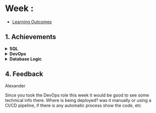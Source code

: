 # Week : 

- [Learning Outcomes](https://learn.foundersandcoders.com/course/syllabus/developer/week03-project03-server/learning-outcomes/)

## 1. Achievements

<details><summary><strong>SQL</strong></summary>


---
I had a little bit of experience working with SQL prior to this week, but the workshop and Jason's presentation really opened my mind to how it can be used efficiently. While I do think we went a bit overboard on our schema, the feedback we received and seeing other people's presentations has made it clear to me how it could be refined going forward.

I struggled a bit with the workshop, but I went over it again, and it became clearer how SQL can be used in functions to easily manipulate our tables and modify data in them.

</details>

<details><summary><strong>DevOps</strong></summary>

---
I took on a different role in our project than I usually do, and my task was to set up the project and install all the necessary packages for our backend. I wasn’t very confident since I hadn’t done this before, but I was eager to gain experience. I faced some issues with installing the packages and dependencies, which taught me the importance of planning and discussing our needs with the team before getting started.

</details>

<details><summary><strong>Database Logic</strong></summary>

---
I wrote much of the backend code, which handles the server logic and retrieves data from our database. I aimed to keep the code concise in order to maintain organization and readability. The vinyl data is fetched from our database and sent to our server.

Vinyl Data:
```ts
interface Vinyl {
  id: number;
  stock: number;
  description: string;
  price: number;
  artist: string;
  title: string;
  release_date: string;
  limited_edition: boolean;
  new_release: boolean;
  discount: number;
  on_sale: boolean;
  genre: string;
  condition: string;
  price_range: string;
  album_or_single: string;
  time_range: string;
  label: string;
}

const dbRequest = async (): Promise<Vinyl[]> => {
  const { data } = await supabase.from("vinyls").select("*");

  return data || [];
};

export default dbRequest;

```
main.ts
```ts
app.get("/vinyls", async (req: Request, res: Response) => {
  try {
    const vinyls = await dbRequest(); 
    res.status(200).json(vinyls); 
  } catch (error) {
    console.error(error);
    res.status(500).json({ message: "Error fetching vinyl data" }); 
  }
});
```
It was great to have the opportunity to implement this, as I didn’t get much chance to set up this logic in previous projects.

I also wanted to keep the logic that communicates with the backend as clean and modular as possible. My idea was to build a dynamic "fetch data" function that can be called to dynamically fetch the data we need, whether it's customer data or product data.

```ts
const fetchData = async (table: string, method: string): Promise<any> => {
  try {
    const response = await fetch(`http://localhost:3000/${table}`, {
      method: `${method}`,
      headers: {
        "Content-Type": "application/json",
      },
    });

    const data = await response.json();
    return data;
  } catch (error) {
    console.error("Error fetching data:", error);
    throw error;
  }
};

export { fetchData };
```

At the moment, this is only designed with fetching vinyl data in mind, but I'd like to expand it so it can be used for adding data and fetching customer info.

</details>





## 4. Feedback

Alexander

Since you took the DevOps role this week it would be good to see some technical info there. Where is being deployed? was it manually or using a CI/CD pipeline, if there is any automatic process show the code, etc

